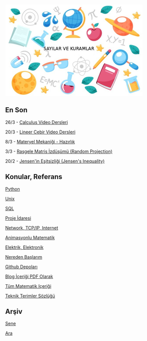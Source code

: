 
![](sk.jpg)

## En Son

26/3 - [Calculus Video Dersleri](https://burakbayramli.github.io/dersblog/sk/2023/02/calculus-video.html)

20/3 - [Lineer Cebir Video Dersleri](https://burakbayramli.github.io/dersblog/sk/2023/02/lineer-cebir-video.html)

8/3 - [Materyel Mekaniği - Hazırlık](https://burakbayramli.github.io/dersblog/phy/phy_020_strs_00/materyel_mekanigi__hazirlik.html)

3/3 - [Rasgele Matris İzdüşümü (Random Projection)](https://burakbayramli.github.io/dersblog/sk/2022/11/paralel-lineer-cebir.html#random)

20/2 - [Jensen'in Eşitsizliği (Jensen's Inequality)](https://burakbayramli.github.io/dersblog/stat/stat_176_app2/ekler.html#jensen)

## Konular, Referans

[Python](2016/01/python-dil-ogrenimi.html)

[Unix](2020/07/unix.html)

[SQL](2012/03/sql.html)

[Proje İdaresi](2020/07/proje-idaresi.html)

[Network, TCP/IP, Internet](2000/10/network.html)

[Animasyonlu Matematik](2023/02/animasyonlu-matematik-video.html)

[Elektrik, Elektronik](2020/08/elektronik.html)

[Nereden Başlarım](2019/01/nereden.html)

[Github Depoları](https://github.com/burakbayramli)

[Blog İçeriği PDF Olarak](https://drive.google.com/uc?export=view&id=1Yq6ovajFbXFWurbiFNhXOl0iN5NlkKtE)

[Tüm Matematik Içeriği](https://burakbayramli.github.io/dersblog/)

[Teknik Terimler Sözlüğü](https://burakbayramli.github.io/dersblog/algs/dict/teknik_terimler_sozlugu.html)

## Arşiv

[Sene](year.html)

[Ara](ara.html)



